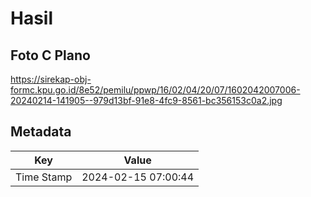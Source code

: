 # Hasil

## Foto C Plano

https://sirekap-obj-formc.kpu.go.id/8e52/pemilu/ppwp/16/02/04/20/07/1602042007006-20240214-141905--979d13bf-91e8-4fc9-8561-bc356153c0a2.jpg


## Metadata

| Key        | Value               |
| ---------- | ------------------- |
| Time Stamp | 2024-02-15 07:00:44 |




